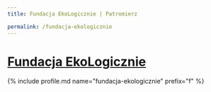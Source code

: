 ```yaml
---
title: Fundacja EkoLogicznie | Patromierz

permalink: /fundacja-ekologicznie
---
```


# [Fundacja EkoLogicznie](https://patronite.pl/fundacja-ekologicznie)

{% include profile.md name="fundacja-ekologicznie" prefix="f" %}
